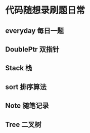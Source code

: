 # 代码随想录刷题日常

## everyday 每日一题

##  DoublePtr 双指针

## Stack 栈

## sort 排序算法

## Note 随笔记录

## Tree 二叉树